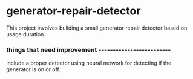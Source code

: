 # generator-repair-detector

This project involves building a small generator repair detector based on usage duration.

### things that need improvement -------------------------
include a proper detector using neural network for detecting if the generator is on or off.

